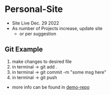 # Personal-Site
- Site Live Dec. 29 2022
- As number of Projects increase, update site 
  - or per suggestion

## Git Example
1. make changes to desired file
2. in terminal -> git add .
3. in terminal -> git commit -m "some msg here"
4. in terminal -> git push
- more info can be found in [demo-repo](https://github.com/jaimalhi/demo-repo)